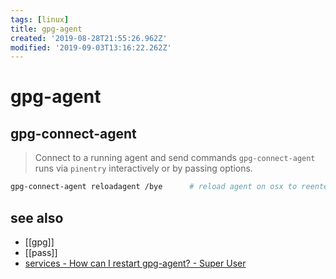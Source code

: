 ```yaml
---
tags: [linux]
title: gpg-agent
created: '2019-08-28T21:55:26.962Z'
modified: '2019-09-03T13:16:22.262Z'
---
```


# gpg-agent


## gpg-connect-agent

> Connect to a running agent and send commands
> `gpg-connect-agent` runs via `pinentry` interactively or by passing options.
```sh
gpg-connect-agent reloadagent /bye      # reload agent on osx to reenter passphrase for gpg
```

## see also
- [[gpg]]
- [[pass]]
- [services - How can I restart gpg-agent? - Super User](https://superuser.com/a/1183544/341187)
